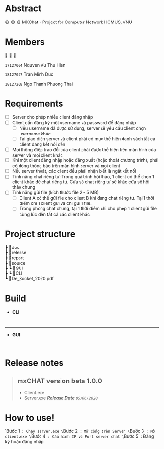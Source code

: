 # Abstract
:smiley:	:smiley:	:smiley:	MXChat - Project for Computer Network HCMUS, VNU 

# Members
:boy:	:boy:	:boy:	


`17127004` Nguyen Vu Thu Hien 

`18127027` Tran Minh Duc

`18127208` Ngo Thanh Phuong Thai


# Requirements
- [ ] Server cho phép nhiều client đăng nhập
- [ ] Client cần đăng ký một username và password để đăng nhập
  - [ ] Nếu username đã được sử dụng, server sẽ yêu cầu client chọn username khác
  - [ ] Tại giao diện server và client phải có mục thể hiện danh sách tất cả client đang kết nối đến
- [ ] Mọi thông điệp trao đổi của client phải được thể hiện trên màn hình của server và
mọi client khác
- [ ] Khi một client đăng nhập hoặc đăng xuất (hoặc thoát chương trình), phải có dòng
thông báo trên màn hình server và mọi client
- [ ] Nếu server thoát, các client đều phải nhận biết là ngắt kết nối
- [ ] Tính năng chat riêng tư: Trong quá trình hội thảo, 1 client có thể chọn 1 client khác
để chat riêng tư. Cửa sổ chat riêng tư sẽ khác cửa sổ hội thảo chung
- [ ] Tính năng gửi file (kích thước file 2 - 5 MB)
  - [ ]  Client A có thể gửi file cho client B khi đang chat riêng tư. Tại 1 thời điểm
chỉ 1 client gửi và chỉ gửi 1 file.
  - [ ] Trong phòng chat chung, tại 1 thời điểm chỉ cho phép 1 client gửi file cùng
lúc đến tất cả các client khác

# Project structure

 ┣ 📂doc\
 ┣ 📂release\
 ┣ 📂report\
 ┣ 📂source\
 ┣ ┗ 📂GUI\
 ┣ ┗ 📂CLI\
 ┗ 📜De_Socket_2020.pdf
 
# Build

+ **CLI**
```
    
```
<hr/>

+ **GUI**
```
    
```

# Release notes
> ## mxCHAT version beta 1.0.0
> + Client.exe
> + Server.exe
>  _**Release Date**_ _`05/06/2020`_

# How to use!

\`Bước 1` : Chạy server.exe
\`Bước 2` : Mở cổng trên Server
\`Bước 3` : Mở client.exe
\`Bước 4` : Cấu hình IP và Port server chat
\`Bước 5` : Đăng ký hoặc đăng nhập

